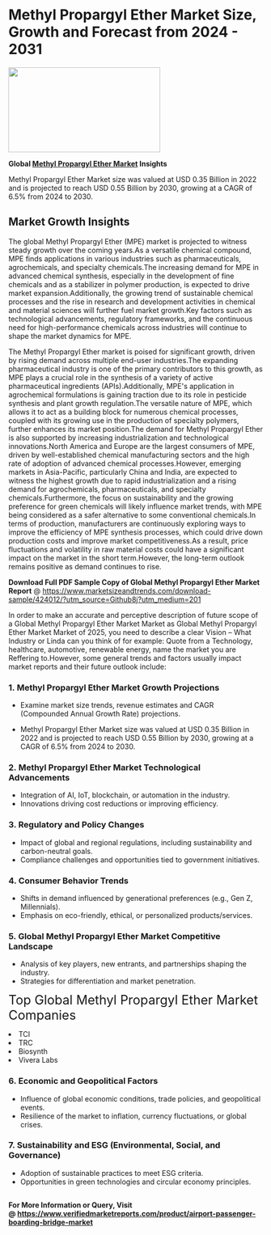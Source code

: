 <H1>Methyl Propargyl Ether Market Size, Growth and Forecast from 2024 - 2031</H1><img class="aligncenter size-medium wp-image-584254" src="https://thirdeyenews.in/wp-content/uploads/2024/09/Global-Market-Research-300x168.jpeg" alt="" width="300" height="168" /><p><strong>Global&nbsp;<a href="https://www.marketsizeandtrends.com/download-sample/424012/?utm_source=Github8j?utm_medium=201">Methyl Propargyl Ether Market</a> Insights</strong></p><p>Methyl Propargyl Ether Market size was valued at USD 0.35 Billion in 2022 and is projected to reach USD 0.55 Billion by 2030, growing at a CAGR of 6.5% from 2024 to 2030.</p><p><h2>Market Growth Insights</h2> <p>The global Methyl Propargyl Ether (MPE) market is projected to witness steady growth over the coming years.As a versatile chemical compound, MPE finds applications in various industries such as pharmaceuticals, agrochemicals, and specialty chemicals.The increasing demand for MPE in advanced chemical synthesis, especially in the development of fine chemicals and as a stabilizer in polymer production, is expected to drive market expansion.Additionally, the growing trend of sustainable chemical processes and the rise in research and development activities in chemical and material sciences will further fuel market growth.Key factors such as technological advancements, regulatory frameworks, and the continuous need for high-performance chemicals across industries will continue to shape the market dynamics for MPE.</p> <p>The Methyl Propargyl Ether market is poised for significant growth, driven by rising demand across multiple end-user industries.The expanding pharmaceutical industry is one of the primary contributors to this growth, as MPE plays a crucial role in the synthesis of a variety of active pharmaceutical ingredients (APIs).Additionally, MPE's application in agrochemical formulations is gaining traction due to its role in pesticide synthesis and plant growth regulation.The versatile nature of MPE, which allows it to act as a building block for numerous chemical processes, coupled with its growing use in the production of specialty polymers, further enhances its market position.The demand for Methyl Propargyl Ether is also supported by increasing industrialization and technological innovations.North America and Europe are the largest consumers of MPE, driven by well-established chemical manufacturing sectors and the high rate of adoption of advanced chemical processes.However, emerging markets in Asia-Pacific, particularly China and India, are expected to witness the highest growth due to rapid industrialization and a rising demand for agrochemicals, pharmaceuticals, and specialty chemicals.Furthermore, the focus on sustainability and the growing preference for green chemicals will likely influence market trends, with MPE being considered as a safer alternative to some conventional chemicals.In terms of production, manufacturers are continuously exploring ways to improve the efficiency of MPE synthesis processes, which could drive down production costs and improve market competitiveness.As a result, price fluctuations and volatility in raw material costs could have a significant impact on the market in the short term.However, the long-term outlook remains positive as demand continues to rise.</p><p><span class=""><strong>Download Full PDF Sample Copy of Global Methyl Propargyl Ether Market Report</strong> @ <a href="https://www.marketsizeandtrends.com/download-sample/424012/?utm_source=Github8j?utm_medium=201" target="_blank">https://www.marketsizeandtrends.com/download-sample/424012/?utm_source=Github8j?utm_medium=201</a></span></p><p>In order to make an accurate and perceptive description of future scope of a Global&nbsp;Methyl Propargyl Ether Market Market as Global&nbsp;Methyl Propargyl Ether Market Market of 2025, you need to describe a clear Vision &ndash; What Industry or Linda can you think of for example: Quote from a Technology, healthcare, automotive, renewable energy, name the market you are Reffering to.However, some general trends and factors usually impact market reports and their future outlook include:</p><h3>1.&nbsp;<strong>Methyl Propargyl Ether Market Growth Projections</strong></h3><ul><li>Examine market size trends, revenue estimates and CAGR (Compounded Annual Growth Rate) projections.</li><li><p>Methyl Propargyl Ether Market size was valued at USD 0.35 Billion in 2022 and is projected to reach USD 0.55 Billion by 2030, growing at a CAGR of 6.5% from 2024 to 2030.</p></li></ul><h3>2.&nbsp;<strong>Methyl Propargyl Ether Market Technological Advancements</strong></h3><ul><li>Integration of AI, IoT, blockchain, or automation in the industry.</li><li>Innovations driving cost reductions or improving efficiency.</li></ul><h3>3.&nbsp;<strong>Regulatory and Policy Changes</strong></h3><ul><li>Impact of global and regional regulations, including sustainability and carbon-neutral goals.</li><li>Compliance challenges and opportunities tied to government initiatives.</li></ul><h3>4.&nbsp;<strong>Consumer Behavior Trends</strong></h3><ul><li>Shifts in demand influenced by generational preferences (e.g., Gen Z, Millennials).</li><li>Emphasis on eco-friendly, ethical, or personalized products/services.</li></ul><h3>5.&nbsp;<strong>Global Methyl Propargyl Ether Market Competitive Landscape</strong></h3><ul><li>Analysis of key players, new entrants, and partnerships shaping the industry.</li><li>Strategies for differentiation and market penetration.</li></ul><p data-pm-slice="1 1 []"><span style="color: inherit; font-family: inherit; font-size: 25px;">Top Global Methyl Propargyl Ether Market Companies</span></p><div class="" data-test-id=""><p><li>TCI</li><li> TRC</li><li> Biosynth</li><li> Vivera Labs</li></p></div><h3>6.&nbsp;<strong>Economic and Geopolitical Factors</strong></h3><ul><li>Influence of global economic conditions, trade policies, and geopolitical events.</li><li>Resilience of the market to inflation, currency fluctuations, or global crises.</li></ul><h3>7.&nbsp;<strong>Sustainability and ESG (Environmental, Social, and Governance)</strong></h3><ul><li>Adoption of sustainable practices to meet ESG criteria.</li><li>Opportunities in green technologies and circular economy principles.</li></ul><h2><strong style="font-size: 14px;">For More Information or Query, Visit @&nbsp;</strong><a style="background-color: #ffffff; font-size: 14px;" href="https://www.marketsizeandtrends.com/report/methyl-propargyl-ether-market/" target="_blank">https://www.verifiedmarketreports.com/product/airport-passenger-boarding-bridge-market</a></h2>